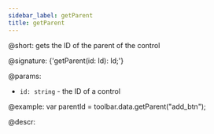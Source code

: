 ```yaml
---
sidebar_label: getParent
title: getParent
---          
```


@short: gets the ID of the parent of the control

@signature: {'getParent(id: Id): Id;'}

@params:
- `id: string` - the ID of a control

@example:
var parentId = toolbar.data.getParent("add_btn");

@descr:
